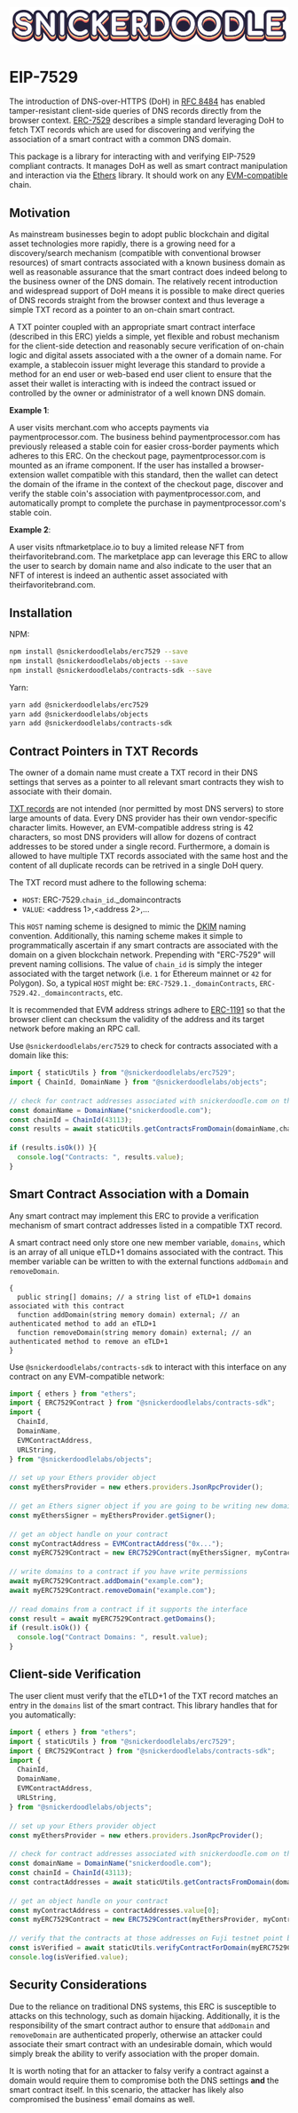 ![Snickerdoodle Protocol](https://github.com/SnickerdoodleLabs/Snickerdoodle-Theme-Light/blob/main/snickerdoodle_horizontal_notab.png?raw=true)

# EIP-7529

The introduction of DNS-over-HTTPS (DoH) in [RFC 8484](https://www.rfc-editor.org/rfc/rfc8484) has enabled tamper-resistant client-side queries of DNS records directly from the browser context. [ERC-7529](./eip-7529.md) describes a simple standard leveraging DoH to fetch TXT records which are used for discovering and verifying the association of a smart contract with a common DNS domain.

This package is a library for interacting with and verifying EIP-7529 compliant contracts. It manages DoH as well as smart contract manipulation and interaction via the [Ethers](https://github.com/ethers-io/ethers.js) library. It should work on any [EVM-compatible](https://ethereum.org/en/developers/docs/evm) chain.

## Motivation

As mainstream businesses begin to adopt public blockchain and digital asset technologies more rapidly, there is a growing need for a discovery/search mechanism (compatible with conventional browser resources) of smart contracts associated with a known business domain as well as reasonable assurance that the smart contract does indeed belong to the business owner of the DNS domain. The relatively recent introduction and widespread support of DoH means it is possible to make direct queries of DNS records straight from the browser context and thus leverage a simple TXT record as a pointer to an on-chain smart contract. 

A TXT pointer coupled with an appropriate smart contract interface (described in this ERC) yields a simple, yet flexible and robust mechanism for the client-side detection and reasonably secure verification of on-chain logic and digital assets associated with a the owner of a domain name. For example, a stablecoin issuer might leverage this standard to provide a method for an end user or web-based end user client to ensure that the asset their wallet is interacting with is indeed the contract issued or controlled by the owner or administrator of a well known DNS domain.

**Example 1**:

A user visits merchant.com who accepts payments via paymentprocessor.com. The business behind paymentprocessor.com has previously released a stable coin for easier cross-border payments which adheres to this ERC. On the checkout page, paymentprocessor.com is mounted as an iframe component. If the user has installed a browser-extension wallet compatible with this standard, then the wallet can detect the domain of the iframe in the context of the checkout page, discover and verify the stable coin's association with paymentprocessor.com, and automatically prompt to complete the purchase in paymentprocessor.com's stable coin. 

**Example 2**:

A user visits nftmarketplace.io to buy a limited release NFT from theirfavoritebrand.com. The marketplace app can leverage this ERC to allow the user to search by domain name and also indicate to the user that an NFT of interest is indeed an authentic asset associated with theirfavoritebrand.com. 

## Installation

NPM:

```sh
npm install @snickerdoodlelabs/erc7529 --save
npm install @snickerdoodlelabs/objects --save
npm install @snickerdoodlelabs/contracts-sdk --save
```

Yarn:

```sh
yarn add @snickerdoodlelabs/erc7529
yarn add @snickerdoodlelabs/objects
yarn add @snickerdoodlelabs/contracts-sdk
```

## Contract Pointers in TXT Records 

The owner of a domain name must create a TXT record in their DNS settings that serves as a pointer to all relevant smart contracts they wish to associate with their domain. 

[TXT records](https://www.rfc-editor.org/rfc/rfc1035#section-3.3.14) are not intended (nor permitted by most DNS servers) to store large amounts of data. Every DNS provider has their own vendor-specific character limits. However, an EVM-compatible address string is 42 characters, so most DNS providers will allow for dozens of contract addresses to be stored under a single record. Furthermore, a domain is allowed to have multiple TXT records associated with the same host and the content of all duplicate records can be retrived in a single DoH query. 

The TXT record must adhere to the following schema:

- `HOST`: ERC-7529.`chain_id`._domaincontracts
- `VALUE`: \<address 1\>,\<address 2\>,...

This `HOST` naming scheme is designed to mimic the [DKIM](https://www.rfc-editor.org/rfc/rfc6376) naming convention. Additionally, this naming scheme makes it simple to programmatically ascertain if any smart contracts are associated with the domain on a given blockchain network. Prepending with "ERC-7529" will prevent naming collisions. The value of `chain_id` is simply the integer associated with the target network (i.e. `1` for Ethereum mainnet or `42` for Polygon). So, a typical `HOST` might be: `ERC-7529.1._domainContracts`, `ERC-7529.42._domaincontracts`, etc.

It is recommended that EVM address strings adhere to [ERC-1191](./eip-1191.md) so that the browser client can checksum the validity of the address and its target network before making an RPC call. 

Use `@snickerdoodlelabs/erc7529` to check for contracts associated with a domain like this:

```typescript
import { staticUtils } from "@snickerdoodlelabs/erc7529";
import { ChainId, DomainName } from "@snickerdoodlelabs/objects";

// check for contract addresses associated with snickerdoodle.com on the Fuji testnet
const domainName = DomainName("snickerdoodle.com");
const chainId = ChainId(43113);
const results = await staticUtils.getContractsFromDomain(domainName,chainId);

if (results.isOk()) }{
  console.log("Contracts: ", results.value);
}
```

## Smart Contract Association with a Domain 

Any smart contract may implement this ERC to provide a verification mechanism of smart contract addresses listed in a compatible TXT record.

A smart contract need only store one new member variable, `domains`, which is an array of all unique eTLD+1 domains associated with the contract. This member variable can be written to with the external functions `addDomain` and `removeDomain`.

```solidity
{
  public string[] domains; // a string list of eTLD+1 domains associated with this contract
  function addDomain(string memory domain) external; // an authenticated method to add an eTLD+1
  function removeDomain(string memory domain) external; // an authenticated method to remove an eTLD+1
}
```

Use `@snickerdoodlelabs/contracts-sdk` to interact with this interface on any contract on any EVM-compatible network: 

```typescript
import { ethers } from "ethers";
import { ERC7529Contract } from "@snickerdoodlelabs/contracts-sdk";
import {
  ChainId,
  DomainName,
  EVMContractAddress,
  URLString,
} from "@snickerdoodlelabs/objects";

// set up your Ethers provider object
const myEthersProvider = new ethers.providers.JsonRpcProvider();

// get an Ethers signer object if you are going to be writing new domains
const myEthersSigner = myEthersProvider.getSigner();

// get an object handle on your contract
const myContractAddress = EVMContractAddress("0x...");
const myERC7529Contract = new ERC7529Contract(myEthersSigner, myContractAddress);

// write domains to a contract if you have write permissions
await myERC7529Contract.addDomain("example.com");
await myERC7529Contract.removeDomain("example.com");

// read domains from a contract if it supports the interface
const result = await myERC7529Contract.getDomains();
if (result.isOk()) {
  console.log("Contract Domains: ", result.value);
}
```

## Client-side Verification

The user client must verify that the eTLD+1 of the TXT record matches an entry in the `domains` list of the smart contract. This library handles that for you automatically: 

```typescript
import { ethers } from "ethers";
import { staticUtils } from "@snickerdoodlelabs/erc7529";
import { ERC7529Contract } from "@snickerdoodlelabs/contracts-sdk";
import {
  ChainId,
  DomainName,
  EVMContractAddress,
  URLString,
} from "@snickerdoodlelabs/objects";

// set up your Ethers provider object
const myEthersProvider = new ethers.providers.JsonRpcProvider();

// check for contract addresses associated with snickerdoodle.com on the Fuji testnet
const domainName = DomainName("snickerdoodle.com");
const chainId = ChainId(43113);
const contractAddresses = await staticUtils.getContractsFromDomain(domainName,chainId);

// get an object handle on your contract
const myContractAddress = contractAddresses.value[0];
const myERC7529Contract = new ERC7529Contract(myEthersProvider, myContractAddress);

// verify that the contracts at those addresses on Fuji testnet point back to snickerdoodle.com 
const isVerified = await staticUtils.verifyContractForDomain(myERC7529Contract, domainName, chainId);
console.log(isVerified.value);
```

## Security Considerations

Due to the reliance on traditional DNS systems, this ERC is susceptible to attacks on this technology, such as domain hijacking. Additionally, it is the responsibility of the smart contract author to ensure that `addDomain` and `removeDomain` are authenticated properly, otherwise an attacker could associate their smart contract with an undesirable domain, which would simply break the ability to verify association with the proper domain. 

It is worth noting that for an attacker to falsy verify a contract against a domain would require them to compromise both the DNS settings **and** the smart contract itself. In this scenario, the attacker has likely also compromised the business' email domains as well. 